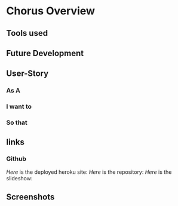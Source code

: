 # Chorus Overview

## Tools used 

## Future Development


## User-Story 
### As A

### I want to

### So that 


## links 
### Github
*Here* is the deployed heroku site: 
*Here* is the repository: 
*Here* is the slideshow: 

## Screenshots
